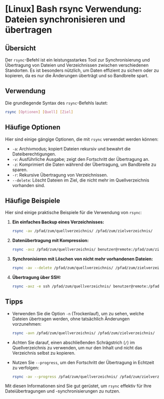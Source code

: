 # [Linux] Bash rsync Verwendung: Dateien synchronisieren und übertragen

## Übersicht
Der `rsync`-Befehl ist ein leistungsstarkes Tool zur Synchronisierung und Übertragung von Dateien und Verzeichnissen zwischen verschiedenen Standorten. Es ist besonders nützlich, um Daten effizient zu sichern oder zu kopieren, da es nur die Änderungen überträgt und so Bandbreite spart.

## Verwendung
Die grundlegende Syntax des `rsync`-Befehls lautet:

```bash
rsync [Optionen] [Quell] [Ziel]
```

## Häufige Optionen
Hier sind einige gängige Optionen, die mit `rsync` verwendet werden können:

- `-a`: Archivmodus; kopiert Dateien rekursiv und bewahrt die Dateiberechtigungen.
- `-v`: Ausführliche Ausgabe; zeigt den Fortschritt der Übertragung an.
- `-z`: Komprimiert die Daten während der Übertragung, um Bandbreite zu sparen.
- `-r`: Rekursive Übertragung von Verzeichnissen.
- `--delete`: Löscht Dateien im Ziel, die nicht mehr im Quellverzeichnis vorhanden sind.

## Häufige Beispiele
Hier sind einige praktische Beispiele für die Verwendung von `rsync`:

1. **Ein einfaches Backup eines Verzeichnisses:**
   ```bash
   rsync -av /pfad/zum/quellverzeichnis/ /pfad/zum/zielverzeichnis/
   ```

2. **Datenübertragung mit Kompression:**
   ```bash
   rsync -avz /pfad/zum/quellverzeichnis/ benutzer@remote:/pfad/zum/zielverzeichnis/
   ```

3. **Synchronisieren mit Löschen von nicht mehr vorhandenen Dateien:**
   ```bash
   rsync -av --delete /pfad/zum/quellverzeichnis/ /pfad/zum/zielverzeichnis/
   ```

4. **Übertragung über SSH:**
   ```bash
   rsync -avz -e ssh /pfad/zum/quellverzeichnis/ benutzer@remote:/pfad/zum/zielverzeichnis/
   ```

## Tipps
- Verwenden Sie die Option `-n` (Trockenlauf), um zu sehen, welche Dateien übertragen werden, ohne tatsächlich Änderungen vorzunehmen:
  ```bash
  rsync -avn /pfad/zum/quellverzeichnis/ /pfad/zum/zielverzeichnis/
  ```

- Achten Sie darauf, einen abschließenden Schrägstrich (`/`) im Quellverzeichnis zu verwenden, um nur den Inhalt und nicht das Verzeichnis selbst zu kopieren.

- Nutzen Sie `--progress`, um den Fortschritt der Übertragung in Echtzeit zu verfolgen:
  ```bash
  rsync -av --progress /pfad/zum/quellverzeichnis/ /pfad/zum/zielverzeichnis/
  ``` 

Mit diesen Informationen sind Sie gut gerüstet, um `rsync` effektiv für Ihre Dateiübertragungen und -synchronisierungen zu nutzen.